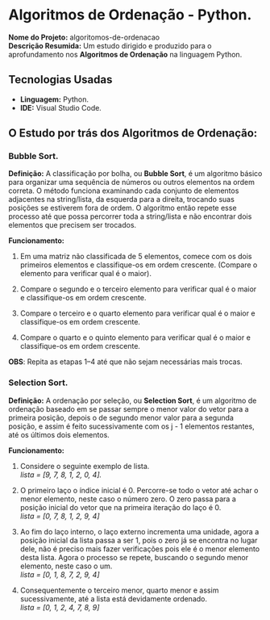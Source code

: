 # Algoritmos de Ordenação - Python.
<b>Nome do Projeto:</b> algoritomos-de-ordenacao<br/>
<b>Descrição Resumida:</b> Um estudo dirigido e produzido para o aprofundamento nos <b>Algoritmos de Ordenação</b> na linguagem Python.

## Tecnologias Usadas
- <b>Linguagem:</b> Python.
- <b>IDE:</b> Visual Studio Code.

## O Estudo por trás dos Algoritmos de Ordenação:
### Bubble Sort.
<b>Definição:</b> A classificação por bolha, ou <b>Bubble Sort</b>, é um algoritmo básico para organizar uma sequência de números ou outros elementos na ordem correta. O método funciona examinando cada conjunto de elementos adjacentes na string/lista, da esquerda para a direita, trocando suas posições se estiverem fora de ordem. O algoritmo então repete esse processo até que possa percorrer toda a string/lista e não encontrar dois elementos que precisem ser trocados.

<b>Funcionamento:</b> 
1. Em uma matriz não classificada de 5 elementos, comece com os dois primeiros elementos e classifique-os em ordem crescente. (Compare o elemento para verificar qual é o maior).

2. Compare o segundo e o terceiro elemento para verificar qual é o maior e classifique-os em ordem crescente.

3. Compare o terceiro e o quarto elemento para verificar qual é o maior e classifique-os em ordem crescente.

4. Compare o quarto e o quinto elemento para verificar qual é o maior e classifique-os em ordem crescente.

<b>OBS</b>: Repita as etapas 1–4 até que não sejam necessárias mais trocas.

### Selection Sort.
<b>Definição:</b> A ordenação por seleção, ou <b>Selection Sort</b>, é um algoritmo de ordenação baseado em se passar sempre o menor valor do vetor para a primeira posição, depois o de segundo menor valor para a segunda posição, e assim é feito sucessivamente com os j - 1 elementos restantes, até os últimos dois elementos.

<b>Funcionamento:</b>
1. Considere o seguinte exemplo de lista.</br>
<i>lista = [9, 7, 8, 1, 2, 0, 4].</i>

2. O primeiro laço o índice inicial é 0. Percorre-se todo o vetor até achar o menor elemento, neste caso o número zero. O zero passa para a posição inicial do vetor que na primeira iteração do laço é 0.</br>
<i>lista = [0, 7, 8, 1, 2, 9, 4]</i>

3. Ao fim do laço interno, o laço externo incrementa uma unidade, agora a posição inicial da lista passa a ser 1, pois o zero já se encontra no lugar dele, não é preciso mais fazer verificações pois ele é o menor elemento desta lista. Agora o processo se repete, buscando o segundo menor elemento, neste caso o um.</br>
<i>lista = [0, 1, 8, 7, 2, 9, 4]</i>

4. Consequentemente o terceiro menor, quarto menor e assim sucessivamente, até a lista está devidamente ordenado.</br>
<i>lista = [0, 1, 2, 4, 7, 8, 9]</i>
